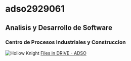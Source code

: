 # adso2929061

## Analisis y Desarrollo de Software

### Centro de Procesos Industriales y Construccion 

![Hollow Knight](https://shorturl.at/dqxA0) 
[Files in DRIVE - ADSO](https://tinyurl.com/4657t2vw) 
